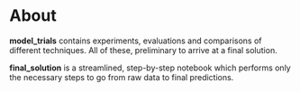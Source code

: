 # About

**model_trials** contains experiments, evaluations and comparisons of different techniques. All of these, preliminary to arrive at a final solution.

**final_solution** is a streamlined, step-by-step notebook which performs only the necessary steps to go from raw data to final predictions.